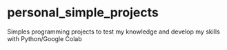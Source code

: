 # personal_simple_projects
Simples programming projects to test my knowledge and develop my skills with Python/Google Colab
